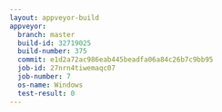 ```yaml
---
layout: appveyor-build
appveyor:
  branch: master
  build-id: 32719025
  build-number: 375
  commit: e1d2a72ac986eab445beadfa06a84c26b7c9bb95
  job-id: 27nrn4tiwemaqc07
  job-number: 7
  os-name: Windows
  test-result: 0
---
```

